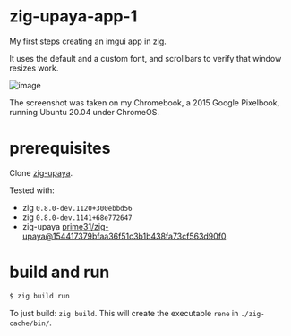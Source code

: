 # zig-upaya-app-1

My first steps creating an imgui app in zig.

It uses the default and a custom font, and scrollbars to verify that window resizes work.

![image](https://user-images.githubusercontent.com/30892199/109077312-351f1e00-76fc-11eb-9f5b-2a61160ef2a7.png)

The screenshot was taken on my Chromebook, a 2015 Google Pixelbook, running Ubuntu 20.04 under ChromeOS.


# prerequisites

Clone [zig-upaya](https://github.com/prime31/zig-upaya).

Tested with: 
- zig `0.8.0-dev.1120+300ebbd56`
- zig `0.8.0-dev.1141+68e772647`
- zig-upaya [prime31/zig-upaya@154417379bfaa36f51c3b1b438fa73cf563d90f0](https://github.com/prime31/zig-upaya/commit/154417379bfaa36f51c3b1b438fa73cf563d90f0).

# build and run

```bash
$ zig build run
```

To just build: `zig build`. This will create the executable `rene` in `./zig-cache/bin/`.

